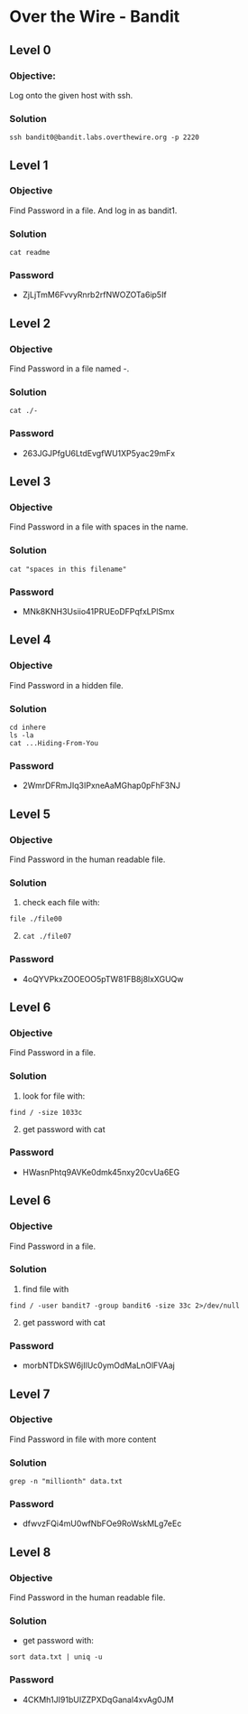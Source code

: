 # Over the Wire - Bandit

## Level 0
### Objective: 
Log onto the given host with ssh. 
### Solution
```
ssh bandit0@bandit.labs.overthewire.org -p 2220
```

## Level 1
### Objective
Find Password in a file. And log in as bandit1. 
### Solution
```
cat readme
```
### Password
* ZjLjTmM6FvvyRnrb2rfNWOZOTa6ip5If

## Level 2
### Objective
Find Password in a file named -.
### Solution
```
cat ./-
```
### Password
* 263JGJPfgU6LtdEvgfWU1XP5yac29mFx

## Level 3
### Objective
Find Password in a file with spaces in the name.
### Solution
```
cat "spaces in this filename"
```
### Password
* MNk8KNH3Usiio41PRUEoDFPqfxLPlSmx

## Level 4
### Objective
Find Password in a hidden file.  
### Solution
```
cd inhere
ls -la
cat ...Hiding-From-You
```
### Password
* 2WmrDFRmJIq3IPxneAaMGhap0pFhF3NJ

## Level 5
### Objective
Find Password in the human readable file.
### Solution
1) check each file with: 
```
file ./file00
```
2) ```cat ./file07```
### Password
* 4oQYVPkxZOOEOO5pTW81FB8j8lxXGUQw

## Level 6
### Objective
Find Password in a file.
### Solution
1) look for file with: 
```
find / -size 1033c
```
2) get password with cat
### Password
* HWasnPhtq9AVKe0dmk45nxy20cvUa6EG

## Level 6
### Objective
Find Password in a file.
### Solution
1) find file with
```
find / -user bandit7 -group bandit6 -size 33c 2>/dev/null
```
2) get password with cat
### Password
* morbNTDkSW6jIlUc0ymOdMaLnOlFVAaj

## Level 7
### Objective
Find Password in file with more content
### Solution
```
grep -n "millionth" data.txt
```
### Password
* dfwvzFQi4mU0wfNbFOe9RoWskMLg7eEc

## Level 8
### Objective
Find Password in the human readable file.
### Solution
* get password with:
```
sort data.txt | uniq -u
```
### Password
* 4CKMh1JI91bUIZZPXDqGanal4xvAg0JM


